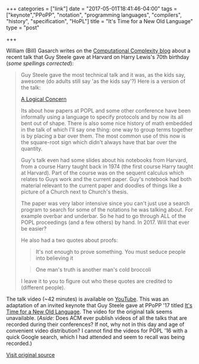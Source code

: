+++
categories = ["link"]
date = "2017-05-01T18:41:46-04:00"
tags = ["keynote","PPoPP", "notation", "programming languages", "compilers", "history", "specification", "HoPL"]
title = "It's Time for a New Old Language"
type = "post"

+++

William (Bill) Gasarch writes on the [Computational Complexity blog](http://blog.computationalcomplexity.org/) about a recent talk that Guy Steele gave at Harvard on Harry Lewis's 70th birthday (_some spellings corrected_):

> Guy Steele gave the most technical talk and it was, as the kids say, awesome (do adults still say 'as the kids say'?) Here is a version of the talk:
>
> [A Logical Concern](https://labs.oracle.com/pls/apex/f?p=labs:40150:0::::P40000_PUBLICATION_ID:4986)
>
> Its about how papers at POPL and some other conference have been informally using a language to specify protocols and by now its all bent out of shape. There is also some nice history of math embedded in the talk of which I'll say one thing: one way to group terms together is by placing a bar over them. The most common use of this now is the square-root sign which didn't always have that bar over the quantity.
>
> Guy's talk even had some slides about his notebooks from Harvard, from a course Harry taught back in 1974 (the first course Harry taught at Harvard). Part of the course was on the sequent calculus which relates to Guys work and the current paper. Guy's notebook had both material relevant to the current paper and doodles of things like a picture of a Church next to Church's thesis.
>
> The paper was very labor intensive since you can't just use a search program to search for some of the notations he was talking about. For example overbar and underbar. So he had to go through ALL of the POPL proceedings (and a few others) by hand. In 2017. Will that ever be easier?
>
> He also had a two quotes about proofs:
>
> > It's not enough to prove something. You must seduce people into believing it
>
> > One man's truth is another man's cold broccoli
>
> I leave it to you to figure out who these quotes are credited to (different people).

The talk video (~42 minutes) is available on [YouTube](https://youtu.be/lEPmW0-EWRw?t=37m46s). This was an adaptation of an invited keynote that Guy Steele gave at PPoPP '17 titled [It's Time for a New Old Language](http://dl.acm.org/citation.cfm?id=3018773). The video for the original talk seems unavailable. (_Aside_: Does ACM ever publish videos of all the talks that are recorded during their conferences? If not, why not in this day and age of convenient video distribution? I cannot find the videos for POPL '16 with a quick Google search, which I had attended and seem to recall was being recorded.)

[Visit original source](http://blog.computationalcomplexity.org/2017/05/a-celebration-of-computer-science-at.html)
